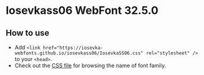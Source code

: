 # Iosevkass06 WebFont 32.5.0

## How to use

- Add `<link href="https://iosevka-webfonts.github.io/iosevkass06/IosevkaSS06.css" rel="stylesheet" />` to your `<head>`.
- Check out the [CSS file](./IosevkaSS06.css) for browsing the name of font family.
